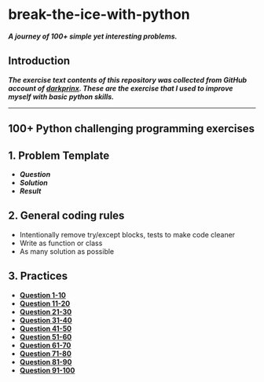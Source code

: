 # break-the-ice-with-python

***A journey of 100+ simple yet interesting problems.***

## Introduction

***The exercise text contents of this repository was collected from GitHub account of [darkprinx](https://github.com/darkprinx/break-the-ice-with-python). These are the exercise that I used to improve myself with basic python skills.***

---

## 100+ Python challenging programming exercises

## 1. Problem Template

* ***Question***
* ***Solution***
* ***Result***
  
## 2. General coding rules

* Intentionally remove try/except blocks, tests to make code cleaner
* Write as function or class
* As many solution as possible
  
## 3. Practices

* **[Question 1-10](https://github.com/polo871209/break-the-ice-with-python/blob/main/md/Question%201-10.md "Question 1-10")**
* **[Question 11-20](https://github.com/polo871209/break-the-ice-with-python/blob/main/md/Question%2011-20.md "Question 11-20")**
* **[Question 21-30](https://github.com/polo871209/break-the-ice-with-python/blob/main/md/Question%2021-30.md "Question 21-30")**
* **[Question 31-40](https://github.com/polo871209/break-the-ice-with-python/blob/main/md/Question%2031-40.md "Question 31-40")**
* **[Question 41-50](https://github.com/polo871209/break-the-ice-with-python/blob/main/md/Question%2041-50.md "Question 41-50")**
* **[Question 51-60](https://github.com/polo871209/break-the-ice-with-python/blob/main/md/Question%2051-60.md "Question 51-60")**
* **[Question 61-70](https://github.com/polo871209/break-the-ice-with-python/blob/main/md/Question%2061-70.md "Question 61-70")**
* **[Question 71-80](https://github.com/polo871209/break-the-ice-with-python/blob/main/md/Question%2071-80.md "Question 71-80")**
* **[Question 81-90](https://github.com/polo871209/break-the-ice-with-python/blob/main/md/Question%2081-90.md "Question 81-90")**
* **[Question 91-100](https://github.com/polo871209/break-the-ice-with-python/blob/main/md/Question%2091-100.md "Question 91-100")**
